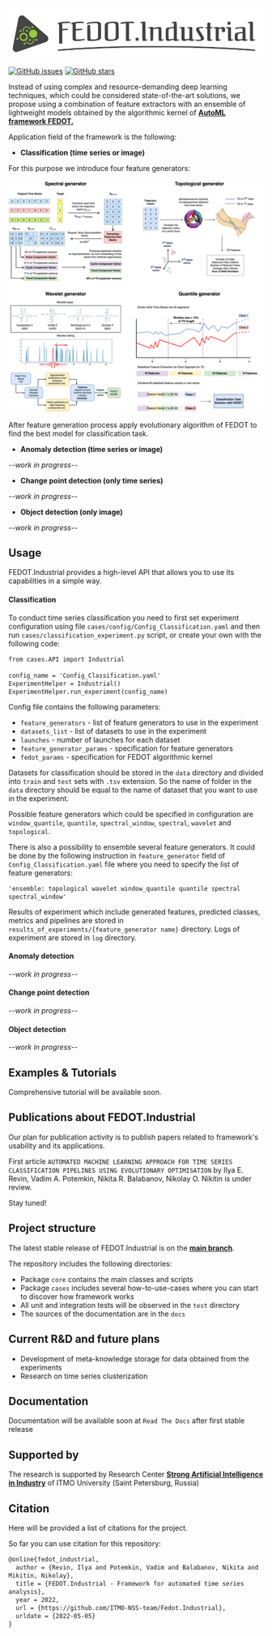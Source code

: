 ![](doc/fedot-industrial.png)

[![GitHub issues](https://img.shields.io/github/issues/ITMO-NSS-team/Fedot.Industrial?style=for-the-badge)](https://github.com/ITMO-NSS-team/Fedot.Industrial/issues) [![GitHub stars](https://img.shields.io/github/stars/ITMO-NSS-team/Fedot.Industrial?style=for-the-badge)](https://github.com/ITMO-NSS-team/Fedot.Industrial/stargazers)

Instead of using complex and resource-demanding deep learning techniques, which could be considered state-of-the-art
solutions, we propose using a combination of feature extractors with an ensemble of lightweight models obtained by the
algorithmic kernel of [**AutoML framework FEDOT.**](https://github.com/nccr-itmo/FEDOT)

Application field of the framework is the following:

- **Classification (time series or image)**

For this purpose we introduce four feature
generators:

![](doc/all-generators.png)

After feature generation process apply evolutionary
algorithm of FEDOT to find the best model for classification task.

- **Anomaly detection (time series or image)**

*--work in progress--*

- **Change point detection (only time series)**

*--work in progress--*

- **Object detection (only image)**

*--work in progress--*

## Usage

FEDOT.Industrial provides a high-level API that allows you
to use its capabilities in a simple way.

#### Classification

To conduct time series classification you need to first
set experiment configuration using file `cases/config/Config_Classification.yaml`
and then run `cases/classification_experiment.py` script, or create your own
with the following code:

    from cases.API import Industrial

    config_name = 'Config_Classification.yaml'
    ExperimentHelper = Industrial()
    ExperimentHelper.run_experiment(config_name)

Config file contains the following parameters:

- `feature_generators` - list of feature generators to use in the experiment
- `datasets_list` - list of datasets to use in the experiment
- `launches` - number of launches for each dataset
- `feature_generator_params` - specification for feature generators
- `fedot_params` - specification for FEDOT algorithmic kernel

Datasets for classification should be stored in the `data` directory and
divided into `train` and `test` sets with `.tsv` extension. So the name of folder
in the `data` directory should be equal to the name of dataset that you want
to use in the experiment.

Possible feature generators which could be specified in configuration are
`window_quantile`, `quantile`, `spectral_window`, `spectral`,
`wavelet` and `topological`.

There is also a possibility to ensemble several
feature generators. It could be done by the following instruction in
`feature_generator` field of `Config_Classification.yaml` file where
you need to specify the list of feature generators:

    'ensemble: topological wavelet window_quantile quantile spectral spectral_window'

Results of experiment which include generated features, predicted classes, metrics and
pipelines are stored in `results_of_experiments/{feature_generator name}` directory.
Logs of experiment are stored in `log` directory.

#### Anomaly detection
*--work in progress--*

#### Change point detection
*--work in progress--*

#### Object detection

*--work in progress--*

## Examples & Tutorials

Comprehensive tutorial will be available soon.
## Publications about FEDOT.Industrial

Our plan for publication activity is to publish papers related to
framework's usability and its applications.

First article `AUTOMATED MACHINE LEARNING APPROACH FOR TIME SERIES
CLASSIFICATION PIPELINES USING EVOLUTIONARY OPTIMISATION` by Ilya E. Revin,
Vadim A. Potemkin, Nikita R. Balabanov, Nikolay O. Nikitin is under review.

Stay tuned!

## Project structure

The latest stable release of FEDOT.Industrial is on the [**main
branch**](<https://github.com/ITMO-NSS-team/Fedot.Industrial>).

The repository includes the following directories:

- Package `core` contains the main classes and scripts
- Package `cases` includes several how-to-use-cases where you can start to discover how framework works
- All unit and integration tests will be observed in the `test` directory
- The sources of the documentation are in the `docs`

## Current R&D and future plans

- Development of meta-knowledge storage for data obtained from the experiments
- Research on time series clusterization

## Documentation

Documentation will be available soon at `Read The Docs` after first stable release

## Supported by

The research is supported by Research Center
[**Strong Artificial Intelligence in Industry**](<https://sai.itmo.ru/>)
of ITMO University (Saint Petersburg, Russia)

## Citation

Here will be provided a list of citations for the project.

So far you can use citation for this repository:

    @online{fedot_industrial,
      author = {Revin, Ilya and Potemkin, Vadim and Balabanov, Nikita and Mikitin, Nikolay},
      title = {FEDOT.Industrial - Framework for automated time series analysis},
      year = 2022,
      url = {https://github.com/ITMO-NSS-team/Fedot.Industrial},
      urldate = {2022-05-05}
    }
